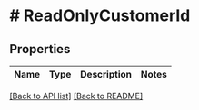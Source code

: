 # # ReadOnlyCustomerId

## Properties

Name | Type | Description | Notes
------------ | ------------- | ------------- | -------------


[[Back to API list]](../../README.md#endpoints) [[Back to README]](../../README.md)
